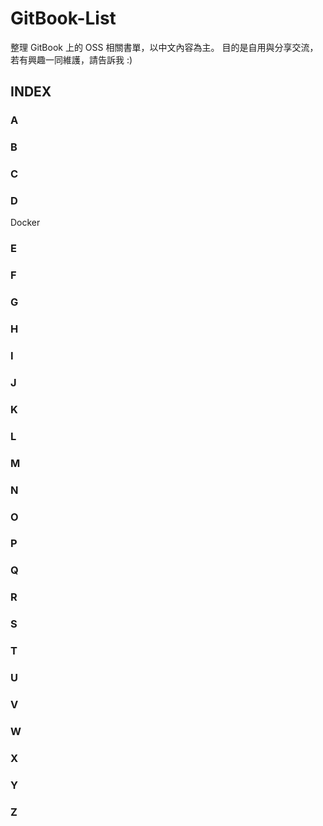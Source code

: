 # GitBook-List
整理 GitBook 上的 OSS 相關書單，以中文內容為主。
目的是自用與分享交流，若有興趣一同維護，請告訴我 :)

## INDEX

### A
### B
### C
### D
Docker
### E
### F
### G
### H
### I
### J
### K
### L
### M
### N
### O
### P
### Q
### R
### S
### T
### U
### V
### W
### X
### Y
### Z
